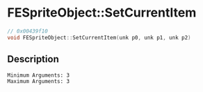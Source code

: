 # FESpriteObject::SetCurrentItem
```c
// 0x00439f10
void FESpriteObject::SetCurrentItem(unk p0, unk p1, unk p2)
```
## Description
```
Minimum Arguments: 3
Maximum Arguments: 3
```
